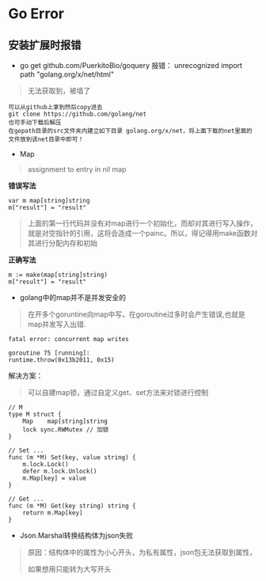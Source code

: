# Go Error

## 安装扩展时报错

* go get github.com/PuerkitoBio/goquery 报错：	unrecognized import path "golang.org/x/net/html"

> 无法获取到，被墙了

````
可以从github上拿到然后copy进去
git clone https://github.com/golang/net
也可手动下载后解压
在gopath目录的src文件夹内建立如下目录 golang.org/x/net，将上面下载的net里面的文件放到该net目录中即可！
````



* Map

> assignment to entry in nil map

__错误写法__ 

````
var m map[string]string
m["result"] = "result"
````

> 上面的第一行代码并没有对map进行一个初始化，而却对其进行写入操作，就是对空指针的引用，这将会造成一个painc。所以，得记得用make函数对其进行分配内存和初始

__正确写法__

````
m := make(map[string]string)
m["result"] = "result"
````

* golang中的map并不是并发安全的

> 在开多个goruntine向map中写，在goroutine过多时会产生错误,也就是map并发写入出错.

````
fatal error: concurrent map writes

goroutine 75 [running]:
runtime.throw(0x13b2011, 0x15)
````

解决方案：

> 可以自建map锁，通过自定义get、set方法来对锁进行控制

````
// M
type M struct {
    Map    map[string]string
    lock sync.RWMutex // 加锁
}

// Set ...
func (m *M) Set(key, value string) {
    m.lock.Lock()
    defer m.lock.Unlock()
    m.Map[key] = value
}

// Get ...
func (m *M) Get(key string) string {
    return m.Map[key]
}
````

* Json.Marshal转换结构体为json失败

> 原因：结构体中的属性为小心开头，为私有属性，json包无法获取到属性，
>
> 如果想用只能转为大写开头